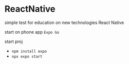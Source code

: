 # ReactNative
simple test for education on new technologies React Native

start
on phone app `Expo Go`

start proj
- `npm install expo`
- `npx expo start`
